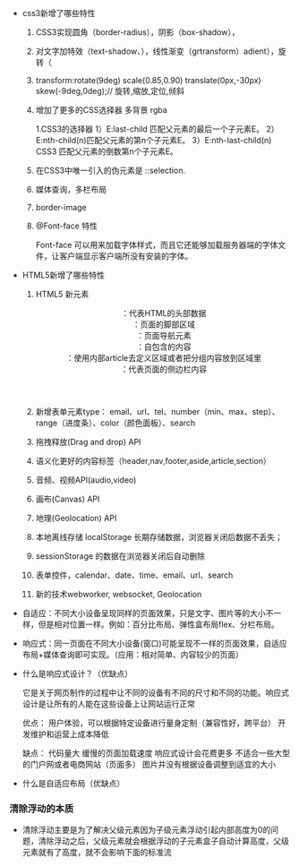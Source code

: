 + css3新增了哪些特性

    1. CSS3实现圆角（border-radius），阴影（box-shadow），

    2. 对文字加特效（text-shadow、），线性渐变（grtransform）adient），旋转（

    3. transform:rotate(9deg) scale(0.85,0.90) translate(0px,-30px) skew(-9deg,0deg);// 旋转,缩放,定位,倾斜

    4. 增加了更多的CSS选择器  多背景 rgba

        1.CSS3的选择器
        1）E:last-child 匹配父元素的最后一个子元素E。
        2）E:nth-child(n)匹配父元素的第n个子元素E。 
        3）E:nth-last-child(n) CSS3 匹配父元素的倒数第n个子元素E。

    5. 在CSS3中唯一引入的伪元素是 ::selection.

    6. 媒体查询，多栏布局

    7. border-image

    8. @Font-face 特性

        Font-face 可以用来加载字体样式，而且它还能够加载服务器端的字体文件，让客户端显示客户端所没有安装的字体。


+ HTML5新增了哪些特性

    1. HTML5 新元素

        <header>：代表HTML的头部数据

        <footer>：页面的脚部区域

        <nav>：页面导航元素

        <article>：自包含的内容

        <section>：使用内部article去定义区域或者把分组内容放到区域里

        <aside>：代表页面的侧边栏内容

    
    2. 新增表单元素type：
        email、url、tel、number（min、max、step）、range（进度条）、color（颜色面板）、search

    1. 拖拽释放(Drag and drop) API

    2. 语义化更好的内容标签（header,nav,footer,aside,article,section）

    3. 音频、视频API(audio,video)

    4. 画布(Canvas) API

    5. 地理(Geolocation) API

    6. 本地离线存储 localStorage 长期存储数据，浏览器关闭后数据不丢失；

    7. sessionStorage 的数据在浏览器关闭后自动删除

    8. 表单控件，calendar、date、time、email、url、search  

    9. 新的技术webworker, websocket, Geolocation



+ 自适应：不同大小设备呈现同样的页面效果，只是文字、图片等的大小不一样，但是相对位置一样。例如：百分比布局、弹性盒布局flex、分栏布局。

+ 响应式：同一页面在不同大小设备(窗口)可能呈现不一样的页面效果，自适应布局+媒体查询即可实现。（应用：相对简单、内容较少的页面）


+ 什么是响应式设计？（优缺点）

    它是关于网页制作的过程中让不同的设备有不同的尺寸和不同的功能。响应式设计是让所有的人能在这些设备上让网站运行正常

    优点：
    用户体验，可以根据特定设备进行量身定制（兼容性好，跨平台）
    开发维护和运营上成本降低

    缺点：
    代码量大
    缓慢的页面加载速度
    响应式设计会花费更多
    不适合一些大型的门户网或者电商网站（页面多）
    图片并没有根据设备调整到适宜的大小

+ 什么是自适应布局（优缺点）




### 清除浮动的本质
+ 清除浮动主要是为了解决父级元素因为子级元素浮动引起内部高度为0的问题，清除浮动之后，父级元素就会根据浮动的子元素盒子自动计算高度，父级元素就有了高度，就不会影响下面的标准流


